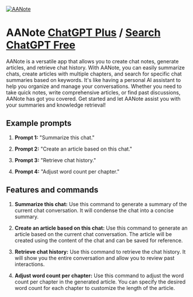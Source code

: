 
[![AANote](https://files.oaiusercontent.com/file-CVYkkmsoEi0FF2ECnNj3JCzr?se=2123-10-14T13%3A53%3A02Z&sp=r&sv=2021-08-06&sr=b&rscc=max-age%3D31536000%2C%20immutable&rscd=attachment%3B%20filename%3D33def82b-4315-4ad4-85c5-235f8809496a.png&sig=V3JTrE5kohcJ09mE/264FyNvvmyfNWPPgrfrWN8YxEA%3D)](https://chat.openai.com/g/g-F61Ch4nFN-aanote)

# AANote [ChatGPT Plus](https://chat.openai.com/g/g-F61Ch4nFN-aanote) / [Search ChatGPT Free](https://gptcall.net/index.html#/?search=AANote)

AANote is a versatile app that allows you to create chat notes, generate articles, and retrieve chat history. With AANote, you can easily summarize chats, create articles with multiple chapters, and search for specific chat summaries based on keywords. It's like having a personal AI assistant to help you organize and manage your conversations. Whether you need to take quick notes, write comprehensive articles, or find past discussions, AANote has got you covered. Get started and let AANote assist you with your summaries and knowledge retrieval!

## Example prompts

1. **Prompt 1:** "Summarize this chat."

2. **Prompt 2:** "Create an article based on this chat."

3. **Prompt 3:** "Retrieve chat history."

4. **Prompt 4:** "Adjust word count per chapter."

## Features and commands

1. **Summarize this chat:** Use this command to generate a summary of the current chat conversation. It will condense the chat into a concise summary.

2. **Create an article based on this chat:** Use this command to generate an article based on the current chat conversation. The article will be created using the content of the chat and can be saved for reference.

3. **Retrieve chat history:** Use this command to retrieve the chat history. It will show you the entire conversation and allow you to review past interactions.

4. **Adjust word count per chapter:** Use this command to adjust the word count per chapter in the generated article. You can specify the desired word count for each chapter to customize the length of the article.


